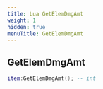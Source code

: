 ```yaml
---
title: Lua GetElemDmgAmt
weight: 1
hidden: true
menuTitle: GetElemDmgAmt
---
```

## GetElemDmgAmt
```lua
item:GetElemDmgAmt(); -- int
```